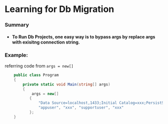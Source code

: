 # Learning for Db Migration
### Summary
* #### To Run Db Projects, one easy way is to bypass args by replace args with exisitng connection string. 

### Example: 
referring code from ```args = new[] ```

```C# 
    public class Program
    {
        private static void Main(string[] args)
        {
            args = new[]
           {
               "Data Source=localhost,1433;Initial Catalog=xxx;PersistSecurityInfo=True;User ID=sa;Password=password",
               "appuser", "xxx", "supportuser", "xxx"
           };
    }
```
